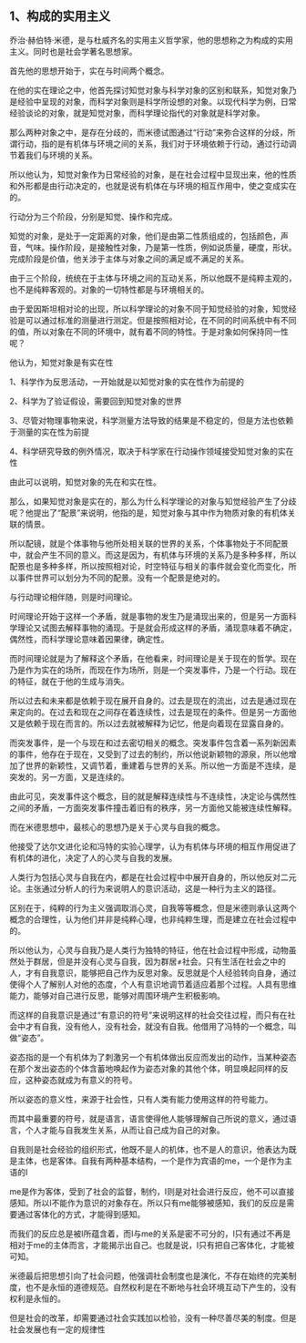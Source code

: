 <h2>1、构成的实用主义</h2><p data-pid="8ef5EKR0">乔治·赫伯特·米德，是与杜威齐名的实用主义哲学家，他的思想称之为构成的实用主义。同时也是社会学著名思想家。</p><p data-pid="gonmWUGx">首先他的思想开始于，实在与时间两个概念。</p><p data-pid="TOrCLhat">在他的实在理论之中，他首先探讨知觉对象与科学对象的区别和联系，知觉对象乃是经验中呈现的对象，而科学对象则是科学所设想的对象。以现代科学为例，日常经验谈论的对象，就是知觉对象，而科学理论指代的对象就是科学对象。</p><p data-pid="fUqO4J16">那么两种对象之中，是存在分歧的，而米德试图通过“行动”来弥合这样的分歧，所谓行动，指的是有机体与环境之间的关系，我们对于环境依赖于行动，通过行动调节着我们与环境的关系。</p><p data-pid="43Aooc-q">所以他认为，知觉对象作为日常经验的对象，是在社会过程中显现出来，他的性质和外形都是由行动决定的，也就是说有机体在与环境的相互作用中，使之变成实在的。</p><p data-pid="NCp3k8ha">行动分为三个阶段，分别是知觉、操作和完成。</p><p data-pid="SIYilu0k">知觉的对象，是处于一定距离的对象，他们是由第二性质组成的，包括颜色，声音，气味。操作阶段，是接触性对象，乃是第一性质，例如说质量，硬度，形状。完成阶段是价值，他关涉于主体与对象之间的满足或不满足的关系。</p><p data-pid="7wxFO3Q7">由于三个阶段，统统在于主体与环境之间的互动关系，所以他既不是纯粹主观的，也不是纯粹客观的。对象的一切特性都是与环境相关的。</p><p data-pid="XPWt_-JC">由于爱因斯坦相对论的出现，所以科学理论的对象不同于知觉经验的对象，知觉经验是可以通过标准的测量进行测定。但是按照相对论，在不同的时间系统中有不同的值，所以对象在不同的环境中，就有着不同的特性。于是对象如何保持同一性呢？</p><p data-pid="uJsUY9Yr">他认为，知觉对象是有实在性</p><p data-pid="Zoq4eICV">1、科学作为反思活动，一开始就是以知觉对象的实在性作为前提的</p><p data-pid="UVKu33pS">2、科学为了验证假设，需要回到知觉对象的世界</p><p data-pid="If7f_Rh4">3、尽管对物理事物来说，科学测量方法导致的结果是不稳定的，但是方法也依赖于测量的实在性为前提</p><p data-pid="yLk_P3Og">4、科学研究导致的例外情况，取决于科学家在行动操作领域接受知觉对象的实在性</p><p data-pid="BAv7vmam">由此可以说明，知觉对象的先在和实在性。</p><p data-pid="BDtfeVl9">那么，如果知觉对象是实在的，那么为什么科学理论的对象与知觉经验产生了分歧呢？他提出了“配景”来说明，他指的是，知觉对象与其中作为物质对象的有机体关联的情景。</p><p data-pid="a70VsabC">所以配镜，就是个体事物与他所处相关联的世界的关系，个体事物处于不同配景中，就会产生不同的意义。而这是因为，有机体与环境的关系乃是多种多样，所以配景也是多种多样，所以按照相对论，时空特征与相关的事件就会变化而变化，所以事件世界可以划分为不同的配景。没有一个配景是绝对的。</p><p data-pid="cp5TuvMV">与行动理论相伴随，则是时间理论。</p><p data-pid="yQtOllEb">时间理论开始于这样一个矛盾，就是事物的发生乃是涌现出来的，但是另一方面科学理论又试图去解释事物的涌现。于是就会形成这样的矛盾，涌现意味着不确定，偶然性，而科学理论意味着因果律，确定性。</p><p data-pid="6oolPfcJ">而时间理论就是为了解释这个矛盾，在他看来，时间理论是关于现在的哲学。现在乃是作为实在的场所，而现在作为场所，则是一个突发事件，乃是一个行动。现在的特征，就在于他的生成与消失。</p><p data-pid="rp454Izm">所以过去和未来都是依赖于现在展开自身的。过去是现在的流出，过去是通过现在来定向的。在过去和现在之间存在着连续性，过去是现在的条件。但是另一方面他又是依赖于现在而言的。所以过去就被解释为记忆，他是向着现在显露自身的。</p><p data-pid="GaSZJvt9">而突发事件，是一个与现在和过去密切相关的概念。突发事件包含着一系列新因素的事件，他存在于现在，又受到了过去的制约，所以他说新颖物的源泉，所以他增加了世界的新颖性，又调节着，重建着与世界的关系。所以他一方面是不连续，是突发的。另一方面，又是连续的。</p><p data-pid="UaIA6GZI">由此可见，突发事件这个概念，目的就是解释连续性与不连续性，决定论与偶然性之间的矛盾，一方面突发事件撞击着旧有的秩序，另一方面他又能被连续性解释。</p><p data-pid="pgPXatUT">而在米德思想中，最核心的思想乃是关于心灵与自我的概念。</p><p data-pid="D9h_C6tp">他接受了达尔文进化论和冯特的实验心理学，认为有机体与环境的相互作用促进了有机体的进化，决定了人的心灵与自我的发展。</p><p data-pid="GAWo-1YX">人类行为包括心灵与自我在内，都是在社会过程中中展开自身的，所以他反对二元论。主张通过分析人的行为来说明人的意识活动，这是一种行为主义的路径。</p><p data-pid="27urAuwR">区别在于，纯粹的行为主义强调取消心灵，自我等等概念，但是米德则承认这两个概念的合理性，认为他们并非是纯粹心理，也非纯粹生理，而是建立在社会过程中的。</p><p data-pid="-xPSVGNs">所以他认为，心灵与自我乃是人类行为独特的特征，他在社会过程中形成，动物虽然处于群居，但是并没有心灵与自我，因为群居≠社会。只有生活在社会之中的人，才有自我意识，能够把自己作为反思对象。反思就是个人经验转向自身，通过使得个人了解别人对他的态度，个人有意识地调节着适应着那个过程。人具有思维能力，能够对自己进行反思，能够对周围环境产生积极影响。</p><p data-pid="wXNZGpsQ">而这样的自我意识是通过“有意识的符号”来说明这样的社会交往过程，而只有在社会中才有自我，没有他人，没有社会，就没有自我。他借用了冯特的一个概念，叫做“姿态”。</p><p data-pid="IIjz5CiM">姿态指的是一个有机体为了刺激另一个有机体做出反应而发出的动作，当某种姿态在那个发出姿态的个体含蓄地唤起作为姿态对象的其他个体，明显唤起同样的反应，这种姿态就成为有意义的符号。</p><p data-pid="di3khwST">所以姿态的意义性，来源于社会性，只有人类有能力使用这样的符号能力。</p><p data-pid="vqLXoiwz">而其中最重要的符号，就是语言，语言使得他人能够理解自己所说的意义，通过语言，个人才能与自我发生关系，从而让自己成为自己的对象。</p><p data-pid="Csq9JNuI">自我则是社会经验的组织形式，他既不是人的机体，也不是人的意识，他表达为既是主体，也是客体。自我有两种基本结构，一个是作为宾语的me，一个是作为主语的I</p><p data-pid="uvRs-rX_">me是作为客体，受到了社会的监督，制约，I则是对社会进行反应，他不可以直接感知。所以I不能作为意识的对象存在。所以只有me能够被感知，我们的反应是需要通过客体化的方式，才能得到感知。</p><p data-pid="kKPYDHzW">而我们的反应总是被I所蕴含着，而I与me的关系是密不可分的，I只有通过不再是相对于me的主体而言，才能揭示出自己。也就是说，I只有把自己客体化，才能被可知。</p><p data-pid="PpROVhY1">米德最后把思想引向了社会问题，他强调社会制度也是演化，不存在始终的完美制度，也不是永恒的道德规范。自然权利是在不断地与社会环境互动下产生的，没有权利是永恒的。</p><p data-pid="JihLxW9Y">但是社会的改革，却需要通过社会实践加以检验，没有一种尽善尽美的制度。但是社会发展也有一定的规律性</p><p></p><p></p><p></p><p></p><p></p><p></p><p></p><p></p><p></p><p></p><p></p><p></p><p></p><p></p><p></p><p></p><p></p>